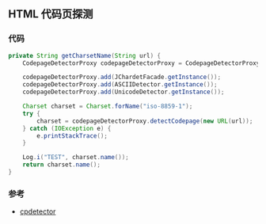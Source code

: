 ﻿## HTML 代码页探测

### 代码

```java
private String getCharsetName(String url) {
    CodepageDetectorProxy codepageDetectorProxy = CodepageDetectorProxy.getInstance();

    codepageDetectorProxy.add(JChardetFacade.getInstance());
    codepageDetectorProxy.add(ASCIIDetector.getInstance());
    codepageDetectorProxy.add(UnicodeDetector.getInstance());

    Charset charset = Charset.forName("iso-8859-1");
    try {
        charset = codepageDetectorProxy.detectCodepage(new URL(url));
    } catch (IOException e) {
        e.printStackTrace();
    }

    Log.i("TEST", charset.name());
    return charset.name();
}
```

### 参考

* [cpdetector](http://cpdetector.sourceforge.net/usage.shtml)

